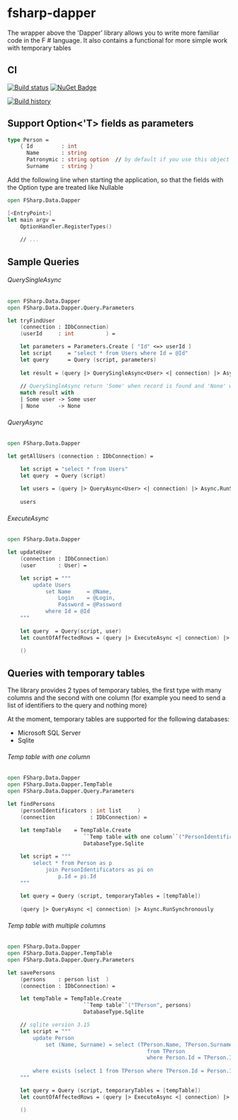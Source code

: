 # fsharp-dapper

The wrapper above the 'Dapper' library allows you to write more familiar code in the F # language. It also contains a functional for more simple work with temporary tables

## CI
[![Build status](https://ci.appveyor.com/api/projects/status/lx1gduy9wkx5edwy?svg=true)](https://ci.appveyor.com/project/AlexTroshkin/fsharp-dapper)
[![NuGet Badge](https://buildstats.info/nuget/FSharp.Data.Dapper)](https://www.nuget.org/packages/FSharp.Data.Dapper)

[![Build history](https://buildstats.info/appveyor/chart/AlexTroshkin/fsharp-dapper)](https://ci.appveyor.com/project/AlexTroshkin/fsharp-dapper/history)

## Support Option<'T> fields as parameters
```fsharp
type Person =
    { Id         : int
      Name       : string
      Patronymic : string option  // by default if you use this object in the query - you get an exception
      Surname    : string }
```
Add the following line when starting the application, so that the fields with the Option type <T> are treated like Nullable <T>
```fsharp
open FSharp.Data.Dapper

[<EntryPoint>]
let main argv =
    OptionHandler.RegisterTypes()
    
    // ...
```

## Sample Queries

###### QuerySingleAsync
```fsharp
open FSharp.Data.Dapper
open FSharp.Data.Dapper.Query.Parameters

let tryFindUser 
    (connection : IDbConnection) 
    (userId     : int          ) =

    let parameters = Parameters.Create [ "Id" <=> userId ]
    let script     = "select * from Users where Id = @Id"
    let query      = Query (script, parameters)
    
    let result = (query |> QuerySingleAsync<User> <| connection) |> Async.RunSynchronously
    
    // QuerySingleAsync return 'Some' when record is found and 'None' when not found
    match result with
    | Some user -> Some user
    | None      -> None
```    

###### QueryAsync
```fsharp
open FSharp.Data.Dapper

let getAllUsers (connection : IDbConnection) =

    let script = "select * from Users"
    let query  = Query (script)
    
    let users = (query |> QueryAsync<User> <| connection) |> Async.RunSynchronously
    
    users
```

###### ExecuteAsync
```fsharp
open FSharp.Data.Dapper

let updateUser
    (connection : IDbConnection)
    (user       : User) =

    let script = """
        update Users
            set Name     = @Name,
                Login    = @Login,
                Password = @Password
            where Id = @Id
    """
    
    let query  = Query(script, user) 
    let countOfAffectedRows = (query |> ExecuteAsync <| connection) |> Async.RunSynchronously
    
    ()
```

## Queries with temporary tables
The library provides 2 types of temporary tables, the first type with many columns and the second with one column (for example you need to send a list of identifiers to the query and nothing more)

At the moment, temporary tables are supported for the following databases:
- Microsoft SQL Server
- Sqlite

###### Temp table with one column
```fsharp
open FSharp.Data.Dapper
open FSharp.Data.Dapper.TempTable
open FSharp.Data.Dapper.Query.Parameters

let findPersons 
    (personIdentificators : int list     )
    (connection           : IDbConnection) =
    
    let tempTable    = TempTable.Create
                        ``Temp table with one column``("PersonIdentificators", "Id", personIdentificators)
                        DatabaseType.Sqlite

    let script = """
        select * from Person as p
            join PersonIdentificators as pi on
                p.Id = pi.Id
    """
    
    let query = Query (script, temporaryTables = [tempTable])
    
    (query |> QueryAsync <| connection) |> Async.RunSynchronously
```

###### Temp table with multiple columns
```fsharp
open FSharp.Data.Dapper
open FSharp.Data.Dapper.TempTable
open FSharp.Data.Dapper.Query.Parameters

let savePersons
    (persons    : person list  )
    (connection : IDbConnection) =

    let tempTable = TempTable.Create 
                        ``Temp table``("TPerson", persons)
                        DatabaseType.Sqlite

    // sqlite version 3.15
    let script = """
        update Person
            set (Name, Surname) = select (TPerson.Name, TPerson.Surname
                                            from TPerson
                                            where Person.Id = TPerson.Id)
                                            
        where exists (select 1 from TPerson where TPerson.Id = Person.Id)
    """

    let query = Query (script, temporaryTables = [tempTable])
    let countOfAffectedRows = (query |> ExecuteAsync <| connection) |> Async.RunSynchronously

    ()
```
